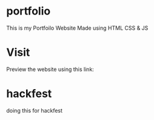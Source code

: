 # portfolio
This is my Portfoilo Website Made using HTML CSS & JS
# Visit
Preview the website using this link: 
# hackfest
doing this for hackfest
